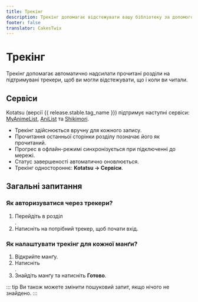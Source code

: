 ```yaml
---
title: Трекінг
description: Трекінг допомагає відстежувати вашу бібліотеку за допомогою різних онлайн-сервісів.
footer: false
translator: CakesTwix
---
```


<script setup lang="ts">
import { data as release } from "@theme/data/release.data"
</script>

# Трекінг
Трекінг допомагає автоматично надсилати прочитані розділи на підтримувані трекери, щоб ви могли відстежувати, що і коли ви читали.

## Сервіси

Kotatsu (версії {{ release.stable.tag_name }}) підтримує наступні сервіси: [MyAnimeList](https://myanimelist.net/), [AniList](https://anilist.co/) та [Shikimori](https://shikimori.one/).

- Трекінг здійснюється вручну для кожного запису.
- Прочитання останньої сторінки розділу позначає його як прочитаний.
- Прогрес в офлайн-режимі синхронізується при підключенні до мережі.
- Статус завершеності автоматично оновлюється.
- Трекінг одностороннє: **Kotatsu -> Сервіси**.

## Загальні запитання

### Як авторизуватися через трекери?
1. Перейдіть в розділ <nav to="services">.
1. Натисніть на потрібний трекер, щоб почати вхід.

### Як налаштувати трекінг для кожної манґи?
1. Відкрийте манґу.
1. Натисніть <nav to="details_tracking">.
1. Знайдіть манґу та натисніть **Готово**.

::: tip
Ви також можете змінити пошуковий запит, якщо нічого не знайдено.
:::